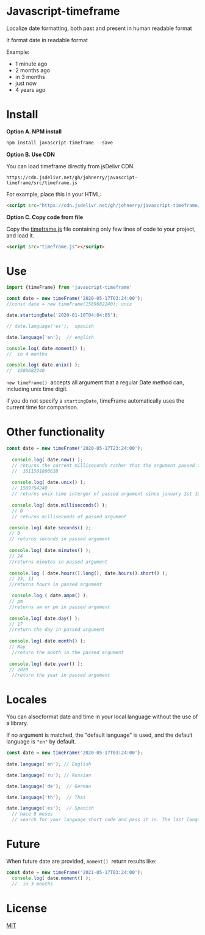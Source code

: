 # Javascript-timeframe

Localize date formatting, both past and present in human readable format

It format date in readable format

Example:

- 1 minute ago
- 2 months ago
- in 3 months
- just now
- 4 years ago

# Install

**Option A. NPM install**

```javascript
npm install javascript-timeframe --save
```

**Option B. Use CDN**

You can load timeframe directly from jsDelivr CDN.

`https://cdn.jsdelivr.net/gh/johnerry/javascript-timeframe/src/timeframe.js`

For example, place this in your HTML:

```html
<script src="https://cdn.jsdelivr.net/gh/johnerry/javascript-timeframe/src/timeframe.js"></script>
```

**Option C. Copy code from file**

Copy the [timeframe.js](https://github.com/johnerry/javascript-timeframe/tree/master/src/timeframe.js) file containing only few lines of code to your project, and load it.

```html
<script src="timeframe.js"></script>
```

# Use

```javascript
import {timeFrame} from 'javascript-timeframe'

const date = new timeFrame('2020-05-17T03:24:00');
//const date = new timeFrame(1589682240); unix

date.startingDate('2020-01-10T04:04:05');

// date.language('es');  spanish

date.language('en');  // english

console.log( date.moment() );
//  in 4 months

console.log( date.unix() );
//  1589682240
```

`new timeFrame()`  accepts all argument that a regular Date method can, including unix time digit.

if you do not specify a `startingDate`, timeFrame automatically uses the current time for comparison.

# Other functionality

```javascript
const date = new timeFrame('2020-05-17T23:24:00');
  
  console.log( date.now() );
  // returns the current milliseconds rather that the argument passed into timeFrame
  //  1611501800638
  
  console.log( date.unix() );
  // 1589754240
  // returns unix time interger of passed argument since january 1st 1970
  
  console.log( date.milliseconds() );
  // 0
  // returns milliseconds of passed argument

 console.log( date.seconds() );
 // 0
 // returns seconds in passed argument
 
 console.log( date.minutes() );
 // 24
 //returns minutes in passed argument
 
 console.log ( date.hours().long(), date.hours().short() );
 // 23, 11
 //returns hours in passed argument

  console.log ( date.ampm() );
 // pm
 //returns am or pm in passed argument
 
 console.log( date.day() );
 // 17
 //return the day in passed argument
 
 console.log( date.month() );
 // May
  //return the month in the passed argument
 
 console.log( date.year() );
 // 2020
  //return the year in passed argument
```

# Locales

You can alsocformat date and time in your local language without the use of a library.

If no argument is matched, the "default language" is used, and the default language is `"en"` by default.

```javascript
const date = new timeFrame('2020-05-17T03:24:00');
  
date.language('en'); // English

date.language('ru'); // Russian

date.language('de');  // German

date.language('th');  // Thai

date.language('es');  // Spanish
  // hace 8 meses
  // search for your language short code and pass it in. The last language code passed will be used.
```

# Future

When future date are provided, `moment()`  return results like:

```javascript
const date = new timeFrame('2021-05-17T03:24:00');
  console.log( date.moment() );
  //  in 3 months
```

# License

[MIT](https://github.com/johnerry/javascript-timeframe/tree/master/LICENSE)

